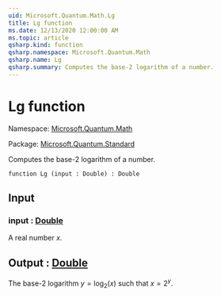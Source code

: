 ```yaml
---
uid: Microsoft.Quantum.Math.Lg
title: Lg function
ms.date: 12/13/2020 12:00:00 AM
ms.topic: article
qsharp.kind: function
qsharp.namespace: Microsoft.Quantum.Math
qsharp.name: Lg
qsharp.summary: Computes the base-2 logarithm of a number.
---
```


# Lg function

Namespace: [Microsoft.Quantum.Math](xref:Microsoft.Quantum.Math)

Package: [Microsoft.Quantum.Standard](https://nuget.org/packages/Microsoft.Quantum.Standard)


Computes the base-2 logarithm of a number.

```qsharp
function Lg (input : Double) : Double
```


## Input

### input : [Double](xref:microsoft.quantum.lang-ref.double)

A real number $x$.



## Output : [Double](xref:microsoft.quantum.lang-ref.double)

The base-2 logarithm $y = \log_2(x)$ such that $x = 2^y$.